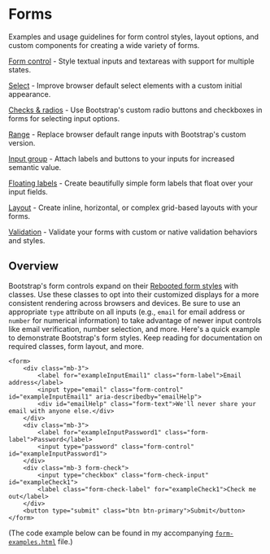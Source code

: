 # Forms

Examples and usage guidelines for form control styles, layout options, and custom components for creating a wide variety of forms.

[Form control]() - Style textual inputs and textareas with support for multiple states.

[Select]() - Improve browser default select elements with a custom initial appearance.

[Checks & radios]() - Use Bootstrap's custom radio buttons and checkboxes in forms for selecting input options.

[Range]() - Replace browser default range inputs with Bootstrap's custom version.

[Input group]() - Attach labels and buttons to your inputs for increased semantic value.

[Floating labels]() - Create beautifully simple form labels that float over your input fields.

[Layout]() - Create inline, horizontal, or complex grid-based layouts with your forms.

[Validation]() - Validate your forms with custom or native validation behaviors and styles.

## Overview

Bootstrap's form controls expand on their [Rebooted form styles](https://github.com/AndrewSRea/My_Learning_Port/tree/main/Bootstrap/Content#forms) with classes. Use these classes to opt into their customized displays for a more consistent rendering across browsers and devices.
Be sure to use an appropriate `type` attribute on all inputs (e.g., `email` for email address or `number` for numerical information) to take advantage of newer input controls like email verification, number selection, and more.
Here's a quick example to demonstrate Bootstrap's form styles. Keep reading for documentation on required classes, form layout, and more.
```
<form>
    <div class="mb-3">
        <label for="exampleInputEmail1" class="form-label">Email address</label>
        <input type="email" class="form-control" id="exampleInputEmail1" aria-describedby="emailHelp">
        <div id="emailHelp" class="form-text">We'll never share your email with anyone else.</div>
    </div>
    <div class="mb-3">
        <label for="exampleInputPassword1" class="form-label">Password</label>
        <input type="password" class="form-control" id="exampleInputPassword1">
    </div>
    <div class="mb-3 form-check">
        <input type="checkbox" class="form-check-input" id="exampleCheck1">
        <label class="form-check-label" for="exampleCheck1">Check me out</label>
    </div>
    <button type="submit" class="btn btn-primary">Submit</button>
</form>
```
(The code example below can be found in my accompanying [`form-examples.html`](https://github.com/AndrewSRea/My_Learning_Port/blob/main/Bootstrap/Layout/nesting-grid-example.html) file.)